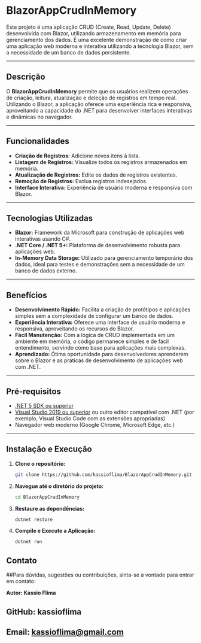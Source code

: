# BlazorAppCrudInMemory

Este projeto é uma aplicação CRUD (Create, Read, Update, Delete) desenvolvida com Blazor, utilizando armazenamento em memória para gerenciamento dos dados. É uma excelente demonstração de como criar uma aplicação web moderna e interativa utilizando a tecnologia Blazor, sem a necessidade de um banco de dados persistente.

---

## Descrição

O **BlazorAppCrudInMemory** permite que os usuários realizem operações de criação, leitura, atualização e deleção de registros em tempo real. Utilizando o Blazor, a aplicação oferece uma experiência rica e responsiva, aproveitando a capacidade do .NET para desenvolver interfaces interativas e dinâmicas no navegador.

---

## Funcionalidades

- **Criação de Registros:** Adicione novos itens à lista.
- **Listagem de Registros:** Visualize todos os registros armazenados em memória.
- **Atualização de Registros:** Edite os dados de registros existentes.
- **Remoção de Registros:** Exclua registros indesejados.
- **Interface Interativa:** Experiência de usuário moderna e responsiva com Blazor.

---

## Tecnologias Utilizadas

- **Blazor:** Framework da Microsoft para construção de aplicações web interativas usando C#.
- **.NET Core / .NET 5+:** Plataforma de desenvolvimento robusta para aplicações web.
- **In-Memory Data Storage:** Utilizado para gerenciamento temporário dos dados, ideal para testes e demonstrações sem a necessidade de um banco de dados externo.

---

## Benefícios

- **Desenvolvimento Rápido:** Facilita a criação de protótipos e aplicações simples sem a complexidade de configurar um banco de dados.
- **Experiência Interativa:** Oferece uma interface de usuário moderna e responsiva, aproveitando os recursos do Blazor.
- **Fácil Manutenção:** Com a lógica de CRUD implementada em um ambiente em memória, o código permanece simples e de fácil entendimento, servindo como base para aplicações mais complexas.
- **Aprendizado:** Ótima oportunidade para desenvolvedores aprenderem sobre o Blazor e as práticas de desenvolvimento de aplicações web com .NET.

---

## Pré-requisitos

- [.NET 5 SDK ou superior](https://dotnet.microsoft.com/download)
- [Visual Studio 2019 ou superior](https://visualstudio.microsoft.com/) ou outro editor compatível com .NET (por exemplo, Visual Studio Code com as extensões apropriadas)
- Navegador web moderno (Google Chrome, Microsoft Edge, etc.)

---

## Instalação e Execução

1. **Clone o repositório:**
   ```bash
   git clone https://github.com/kassioflima/BlazorAppCrudInMemory.git

2. **Navegue até o diretório do projeto:**
   ```bash
   cd BlazorAppCrudInMemory

3. **Restaure as dependências:**
   ```bash
   dotnet restore

4. **Compile e Execute a Aplicação:**
   ```bash
   dotnet run

## Contato
##Para dúvidas, sugestões ou contribuições, sinta-se à vontade para entrar em contato:

**Autor: Kassio Flima**
## GitHub: kassioflima
## Email: kassioflima@gmail.com
